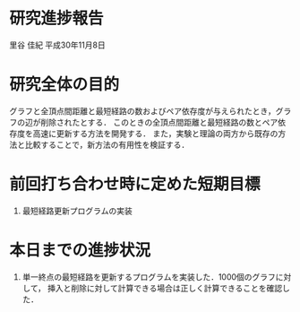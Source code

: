 研究進捗報告
================
里谷 佳紀
平成30年11月8日







# 研究全体の目的

グラフと全頂点間距離と最短経路の数およびペア依存度が与えられたとき，グラフの辺が削除されたとする．
このときの全頂点間距離と最短経路の数とペア依存度を高速に更新する方法を開発する．
また，実験と理論の両方から既存の方法と比較することで，新方法の有用性を検証する．

# 前回打ち合わせ時に定めた短期目標

1.  最短経路更新プログラムの実装

# 本日までの進捗状況

1.  単一終点の最短経路を更新するプログラムを実装した．1000個のグラフに対して，
    挿入と削除に対して計算できる場合は正しく計算できることを確認した．
